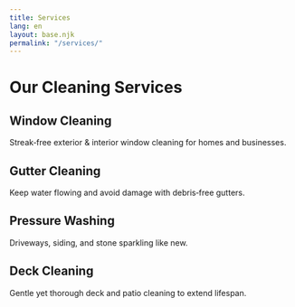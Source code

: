 ```yaml
---
title: Services
lang: en
layout: base.njk
permalink: "/services/"
---
```



# Our Cleaning Services

## Window Cleaning
Streak‑free exterior & interior window cleaning for homes and businesses.

## Gutter Cleaning
Keep water flowing and avoid damage with debris‑free gutters.

## Pressure Washing
Driveways, siding, and stone sparkling like new.

## Deck Cleaning
Gentle yet thorough deck and patio cleaning to extend lifespan.

